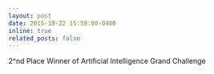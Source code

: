 ```yaml
---
layout: post
date: 2015-10-22 15:59:00-0400
inline: true
related_posts: false
---
```


2^nd Place Winner of Artificial Intelligence Grand Challenge
